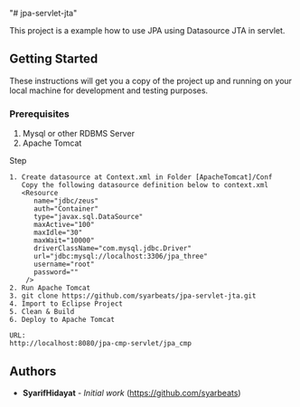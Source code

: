 "# jpa-servlet-jta" 

This project is a example how to use JPA using Datasource JTA in servlet.

## Getting Started

These instructions will get you a copy of the project up and running on your local machine for development and testing purposes.

### Prerequisites

1. Mysql or other RDBMS Server
2. Apache Tomcat

Step
```
1. Create datasource at Context.xml in Folder [ApacheTomcat]/Conf
   Copy the following datasource definition below to context.xml
   <Resource
      name="jdbc/zeus"
      auth="Container"
      type="javax.sql.DataSource"
      maxActive="100"
      maxIdle="30"
      maxWait="10000"
      driverClassName="com.mysql.jdbc.Driver"
      url="jdbc:mysql://localhost:3306/jpa_three"
      username="root"
      password=""
    />
2. Run Apache Tomcat
3. git clone https://github.com/syarbeats/jpa-servlet-jta.git
4. Import to Eclipse Project
5. Clean & Build
6. Deploy to Apache Tomcat
```


```
URL:
http://localhost:8080/jpa-cmp-servlet/jpa_cmp
```



## Authors

* **SyarifHidayat** - *Initial work* (https://github.com/syarbeats)


